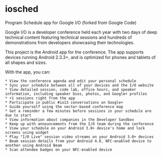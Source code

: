 iosched
=======

Program Schedule app for Google I/O (forked from Google Code)

Google I/O is a developer conference held each year with two days of deep technical content featuring technical sessions and hundreds of demonstrations from developers showcasing their technologies.

This project is the Android app for the conference. The app supports devices running Android 2.3.3+, and is optimized for phones and tablets of all shapes and sizes.

With the app, you can:

	* View the conference agenda and edit your personal schedule
	* Sync your schedule between all of your devices and the I/O website
	* View detailed session, code lab, office hours, and speaker information, including speaker bios, photos, and Google+ profiles
	* +1 sessions right from the app
	* Participate in public #io13 conversations on Google+
	* Guide yourself using the vector-based conference map
	* Get a reminder a few minutes before sessions in your schedule are due to start
	* View information about companies in the Developer Sandbox
	* Keep up with announcements from the I/O team during the conference
	* View your schedule on your Android 3.0+ device's home and lock screens using widget
	* Play "I/O Live" session video streams on your Android 3.0+ devices
	* Beam session details from your Android 4.0, NFC-enabled device to another using Android Beam
	* Scan attendee badges on your NFC-enabled device 
